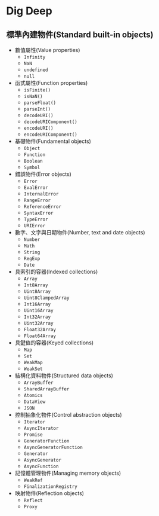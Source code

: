 # Dig Deep

## **標準內建物件(Standard built-in objects)**
- 數值屬性(Value properties)
    - `Infinity`
    - `NaN`
    - `undefined`
    - `null`
- 函式屬性(Function properties)
    - `isFinite()`
    - `isNaN()`
    - `parseFloat()`
    - `parseInt()`
    - `decodeURI()`
    - `decodeURIComponent()`
    - `encodeURI()`
    - `encodeURIComponent()`
- 基礎物件(Fundamental objects)
    - `Object`
    - `Function`
    - `Boolean`
    - `Symbol`
- 錯誤物件(Error objects)
    - `Error`
    - `EvalError`
    - `InternalError`
    - `RangeError`
    - `ReferenceError`
    - `SyntaxError`
    - `TypeError`
    - `URIError`
- 數字、文字與日期物件(Number, text and date objects)
    - `Number`
    - `Math`
    - `String`
    - `RegExp`
    - `Date`
- 具索引的容器(Indexed collections)
    - `Array`
    - `Int8Array`
    - `Uint8Array`
    - `Uint8ClampedArray`
    - `Int16Array`
    - `Uint16Array`
    - `Int32Array`
    - `Uint32Array`
    - `Float32Array`
    - `Float64Array`
- 具鍵值的容器(Keyed collections)
    - `Map`
    - `Set`
    - `WeakMap`
    - `WeakSet`
- 結構化資料物件(Structured data objects)
    - `ArrayBuffer`
    - `SharedArrayBuffer`
    - `Atomics`
    - `DataView`
    - `JSON`
- 控制抽象化物件(Control abstraction objects)
    - `Iterator`
    - `AsyncIterator`
    - `Promise`
    - `GeneratorFunction`
    - `AsyncGeneratorFunction`
    - `Generator`
    - `AsyncGenerator`
    - `AsyncFunction`
- 記憶體管理物件(Managing memory objects)
    - `WeakRef`
    - `FinalizationRegistry`
- 映射物件(Reflection objects)
    - `Reflect`
    - `Proxy`